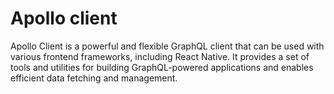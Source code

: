 # Apollo client

Apollo Client is a powerful and flexible GraphQL client that can be used with various frontend frameworks, including React Native. It provides a set of tools and utilities for building GraphQL-powered applications and enables efficient data fetching and management.

